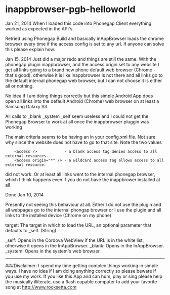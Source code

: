 inappbrowser-pgb-helloworld
===========================



Jan 21, 2014  When I loaded this code into Phonegap Client everything worked as expected in the API's. 


Retried using Phonegap Build and basically inAppBrowser loads the chrome browser every time if the access config is set to any url. If anyone can solve this please explain how.



Jan 15, 2014 Just did a major redo and things are still the same. With the phonegap plugin inappbrowser, and the access origin set to any website I get all links going to a brand new phone default web browser (Chrome - that's good). otherwise it is like inappbrowser is not there and all links go to the default internal phonegap web browser, but I can not choose it is either all or nothing.










No idea if I am doing things correctly but this simple Android App does open all links into the default Android (Chrome) web browser on at least a Samsung Galaxy S3.

All calls to _blank  _system  _self seem useless and I could not get the Phonegap Browser to work at all once the inappbrowser pluggin was working

The main criteria seems to be having an  <access origin="anySite.com" />   in your config.xml file. Not sure why since the  website does not have to go to that site. Note the two values 



        <access />            - a blank access tag denies access to all external resources.
        <access origin="*" /> - a wildcard access tag allows access to all external resource.

 did not work. Or at least all links went to the internal phonegap browser, which I think happens even if you do not have the inappbrower installed at all
 
 Done Jan 10, 2014
 
 
 
 
 
 Presently not seeing this behaviour at all. Either I do not use the plugin and all webpages go to the internal phongap browser or I use the plugin and all links to the installed device (Chrome on my phone)
 
 target: The target in which to load the URL, an optional parameter that defaults to _self. (String)

_self: Opens in the Cordova WebView if the URL is in the white list, otherwise it opens in the InAppBrowser.
_blank: Opens in the InAppBrowser.
_system: Opens in the system's web browser.







************************************************************************************************************

###Disclaimer: I spend my time getting complex things working in simple ways. I have no idea if I am doing anything correctly so please beware if you use my work. If you like this App and can hum, play or sing please help the musically illiterate, use a flash capable computer to add your favorite song at http://www.rocksetta.com 



